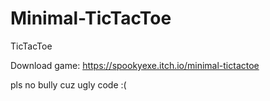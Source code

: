 # Minimal-TicTacToe
TicTacToe

Download game: https://spookyexe.itch.io/minimal-tictactoe

pls no bully cuz ugly code :(
